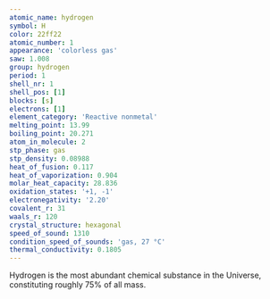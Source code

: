 ```yaml
---
atomic_name: hydrogen
symbol: H
color: 22ff22
atomic_number: 1
appearance: 'colorless gas'
saw: 1.008
group: hydrogen
period: 1
shell_nr: 1
shell_pos: [1]
blocks: [s]
electrons: [1]
element_category: 'Reactive nonmetal'
melting_point: 13.99
boiling_point: 20.271
atom_in_molecule: 2
stp_phase: gas
stp_density: 0.08988
heat_of_fusion: 0.117
heat_of_vaporization: 0.904
molar_heat_capacity: 28.836
oxidation_states: '+1, -1'
electronegativity: '2.20'
covalent_r: 31
waals_r: 120
crystal_structure: hexagonal
speed_of_sound: 1310
condition_speed_of_sounds: 'gas, 27 °C'
thermal_conductivity: 0.1805
---
```

Hydrogen is the most abundant chemical substance in the Universe, constituting roughly 75% of all mass.
